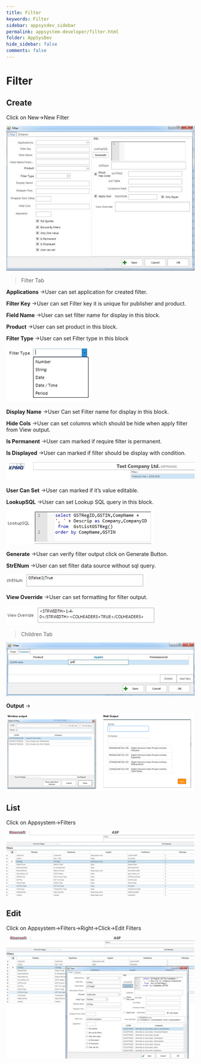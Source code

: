 ```yaml
---
title: Filter
keywords: Filter
sidebar: appsysdev_sidebar
permalink: appsystem-developer/filter.html
folder: AppSysDev
hide_sidebar: false
comments: false
---
```



# Filter

## Create

Click on New->New Filter

![](/images/image8_99.jpg)

>Filter Tab

**Applications** ->User can set application for created filter.

**Filter Key** ->User can set Filter key it is unique for publisher and product.

**Field Name** ->User can set filter name for display in this block.

**Product** ->User can set product in this block.

**Filter Type** ->User can set Filter type in this block

![](/images/image8_100.jpg)

**Display Name** ->User Can set Filter name for display in this block.

**Hide Cols** ->User can set columns which should be hide when apply filter from View output.

**Is Permanent** ->User cam marked if require filter is permanent.

**Is Displayed** ->User can marked if filter should be display with condition.

![](/images/image8_101.jpg)

**User Can Set** ->User can marked if it’s value editable.

**LookupSQL** ->User can set Lookup SQL query in this block.

![](/images/image8_102.jpg)

**Generate** ->User can verify filter output click on Generate Button.

**StrENum** ->User can set filter data source without sql query.

![](/images/image8_103.jpg)

**View Override** ->User can set formatting for filter output.

![](/images/image8_104.jpg)

> Children Tab

![](/images/image8_105.jpg)

**Output** ->

![](/images/image8_106.png)


## List

Click on Appsystem->Filters

![](/images/image8_107.jpg)

## Edit

Click on Appsystem->Filters->Right->Click->Edit Filters

![](/images/image8_108.jpg)

